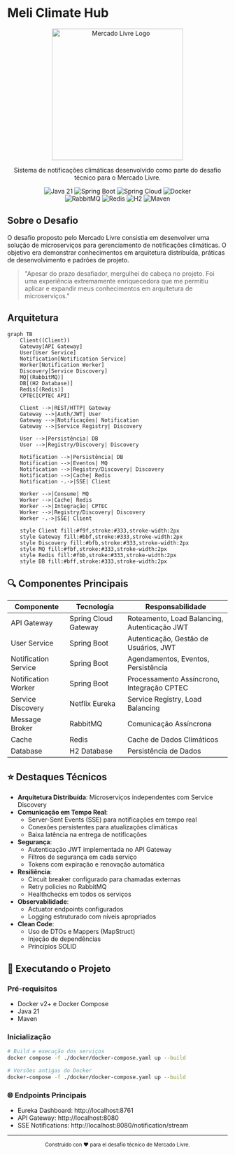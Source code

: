 # Meli Climate Hub

<div align="center">
  <img src="https://http2.mlstatic.com/frontend-assets/ml-web-navigation/ui-navigation/5.21.22/mercadolibre/logo__large_plus.png" alt="Mercado Livre Logo" width="300"/>

  <p align="center">
    Sistema de notificações climáticas desenvolvido como parte do desafio técnico para o Mercado Livre.
  </p>

  <p align="center">
    <img src="https://img.shields.io/badge/Java-21-orange?style=flat-square&logo=java" alt="Java 21"/>
    <img src="https://img.shields.io/badge/Spring%20Boot-3.2.3-brightgreen?style=flat-square&logo=spring" alt="Spring Boot"/>
    <img src="https://img.shields.io/badge/Spring%20Cloud-2023.0.5-brightgreen?style=flat-square&logo=spring" alt="Spring Cloud"/>
    <img src="https://img.shields.io/badge/Docker-Latest-blue?style=flat-square&logo=docker" alt="Docker"/>
    <br/>
    <img src="https://img.shields.io/badge/RabbitMQ-Latest-orange?style=flat-square&logo=rabbitmq" alt="RabbitMQ"/>
    <img src="https://img.shields.io/badge/Redis-Latest-red?style=flat-square&logo=redis" alt="Redis"/>
    <img src="https://img.shields.io/badge/H2-Database-darkblue?style=flat-square&logo=h2" alt="H2"/>
    <img src="https://img.shields.io/badge/Maven-3.9.6-red?style=flat-square&logo=apache-maven" alt="Maven"/>
  </p>
</div>

## Sobre o Desafio

O desafio proposto pelo Mercado Livre consistia em desenvolver uma solução de microserviços para gerenciamento de notificações climáticas. O objetivo era demonstrar conhecimentos em arquitetura distribuída, práticas de desenvolvimento e padrões de projeto.

> "Apesar do prazo desafiador, mergulhei de cabeça no projeto. Foi uma experiência extremamente enriquecedora que me permitiu aplicar e expandir meus conhecimentos em arquitetura de microserviços."

## Arquitetura

```mermaid
graph TB
    Client((Client))
    Gateway[API Gateway]
    User[User Service]
    Notification[Notification Service]
    Worker[Notification Worker]
    Discovery[Service Discovery]
    MQ[(RabbitMQ)]
    DB[(H2 Database)]
    Redis[(Redis)]
    CPTEC[CPTEC API]

    Client -->|REST/HTTP| Gateway
    Gateway -->|Auth/JWT| User
    Gateway -->|Notificações| Notification
    Gateway -->|Service Registry| Discovery
    
    User -->|Persistência| DB
    User -->|Registry/Discovery| Discovery
    
    Notification -->|Persistência| DB
    Notification -->|Eventos| MQ
    Notification -->|Registry/Discovery| Discovery
    Notification -->|Cache| Redis
    Notification -.->|SSE| Client
    
    Worker -->|Consume| MQ
    Worker -->|Cache| Redis
    Worker -->|Integração| CPTEC
    Worker -->|Registry/Discovery| Discovery
    Worker -.->|SSE| Client

    style Client fill:#f9f,stroke:#333,stroke-width:2px
    style Gateway fill:#bbf,stroke:#333,stroke-width:2px
    style Discovery fill:#bfb,stroke:#333,stroke-width:2px
    style MQ fill:#fbf,stroke:#333,stroke-width:2px
    style Redis fill:#fbb,stroke:#333,stroke-width:2px
    style DB fill:#bff,stroke:#333,stroke-width:2px
```

## 🔍 Componentes Principais

| Componente | Tecnologia | Responsabilidade |
|------------|------------|------------------|
| API Gateway | Spring Cloud Gateway | Roteamento, Load Balancing, Autenticação JWT |
| User Service | Spring Boot | Autenticação, Gestão de Usuários, JWT |
| Notification Service | Spring Boot | Agendamentos, Eventos, Persistência |
| Notification Worker | Spring Boot | Processamento Assíncrono, Integração CPTEC |
| Service Discovery | Netflix Eureka | Service Registry, Load Balancing |
| Message Broker | RabbitMQ | Comunicação Assíncrona |
| Cache | Redis | Cache de Dados Climáticos |
| Database | H2 Database | Persistência de Dados |

## ⭐ Destaques Técnicos

- **Arquitetura Distribuída**: Microserviços independentes com Service Discovery
- **Comunicação em Tempo Real**:
  - Server-Sent Events (SSE) para notificações em tempo real
  - Conexões persistentes para atualizações climáticas
  - Baixa latência na entrega de notificações
- **Segurança**: 
  - Autenticação JWT implementada no API Gateway
  - Filtros de segurança em cada serviço
  - Tokens com expiração e renovação automática
- **Resiliência**: 
  - Circuit breaker configurado para chamadas externas
  - Retry policies no RabbitMQ
  - Healthchecks em todos os serviços
- **Observabilidade**: 
  - Actuator endpoints configurados
  - Logging estruturado com níveis apropriados
- **Clean Code**: 
  - Uso de DTOs e Mappers (MapStruct)
  - Injeção de dependências
  - Princípios SOLID

## 🚀 Executando o Projeto

### Pré-requisitos
- Docker v2+ e Docker Compose
- Java 21
- Maven

### Inicialização

```bash
# Build e execução dos serviços
docker compose -f ./docker/docker-compose.yaml up --build

# Versões antigas do Docker
docker-compose -f ./docker/docker-compose.yaml up --build
```

### 🌐 Endpoints Principais

- Eureka Dashboard: http://localhost:8761
- API Gateway: http://localhost:8080
- SSE Notifications: http://localhost:8080/notification/stream

---
<div align="center">
  <sub>Construido con ❤️ para el desafío técnico de Mercado Livre.</sub>
</div>